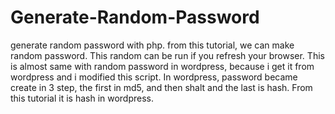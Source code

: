Generate-Random-Password
========================
generate random password with php.
from this tutorial, we can make random password. This random can be run if you refresh your browser. This is almost same with random password in wordpress, because i get it from wordpress and i modified this script. In wordpress, password became create in 3 step, the first in md5, and then shalt and the last is hash. From this tutorial it is hash in wordpress.
